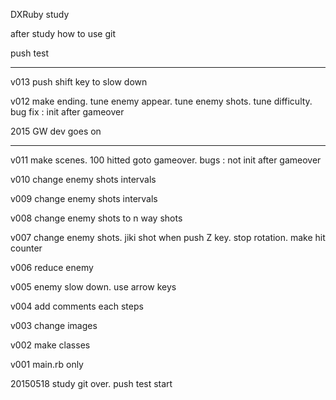 DXRuby study

after study how to use git

push test

***************************************

v013 push shift key to slow down

v012 make ending. tune enemy appear. tune enemy shots. tune difficulty. bug fix : init after gameover

2015 GW dev goes on

***************************************

v011 make scenes. 100 hitted goto gameover. bugs : not init after gameover

v010 change enemy shots intervals

v009 change enemy shots intervals

v008 change enemy shots to n way shots

v007 change enemy shots. jiki shot when push Z key. stop rotation. make hit counter

v006 reduce enemy

v005 enemy slow down. use arrow keys

v004 add comments each steps

v003 change images

v002 make classes

v001 main.rb only

20150518 study git over. push test start
